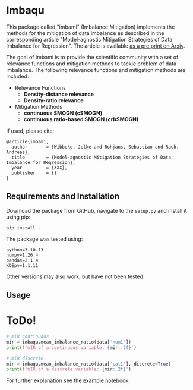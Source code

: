 # Imbaqu
This package called "imbami" (Imbalance Mitigation) implements the methods for the mitigation of data imbalance as described in the corresponding article "Model-agnostic Mitigation Strategies of Data Imbalance for Regression". The article is available [as a pre print on Arxiv](https://arxiv.org/abs/2506.01486).

The goal of imbami is to provide the scientific community with a set of relevance functions and mitigation methods to tackle problem of data imbalance. The following relevance functions and mitigation methods are included: 
* Relevance Functions
  * **Density-distance relevance**
  * **Density-ratio relevance**
* Mitigation Methods
  * **continuous SMOGN (cSMOGN)**
  * **continuous ratio-based SMOGN (crbSMOGN)**



If used, please cite:
```
@article{imbami,
  author       = {Wibbeke, Jelke and Rohjans, Sebastian and Rauh, Andreas},
  title        = {Model-agnostic Mitigation Strategies of Data Imbalance for Regression},
  year         = {XXX},
  publisher    = {}
}
```

## Requirements and Installation
Download the package from GitHub, navigate to the `setup.py` and install it using pip:
```
pip install .
```
The package was tested using:
```
python=3.10.13
numpy=1.26.4
pandas=2.1.4
KDEpy=1.1.11
```

Other versions may also work, but have not been tested.

## Usage
# ToDo!
```python
# mIR continuous
mir = imbaqu.mean_imbalance_ratio(data['num1'])
print(f'mIR of a continuous variable: {mir:.2f}')

# mIR discrete
mir = imbaqu.mean_imbalance_ratio(data['cat1'], discrete=True)
print(f'mIR of a discrete variable: {mir:.2f}')
```
For further explanation see the [example notebook](example.ipynb).
